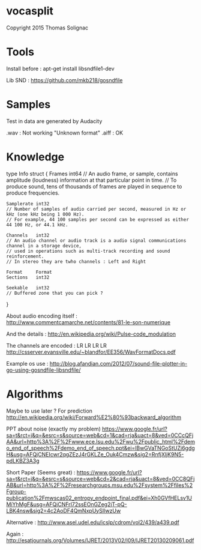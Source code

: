 # vocasplit
Copyright 2015 Thomas Solignac

# Tools

Install before :
apt-get install libsndfile1-dev

Lib SND :
https://github.com/mkb218/gosndfile

# Samples

Test in data are generated by Audacity

.wav : Not working "Unknown format"
.aiff : OK

# Knowledge

type Info struct {
	Frames     int64
	// An audio frame, or sample, contains amplitude (loudness) information at that particular point in time.
	// To produce sound, tens of thousands of frames are played in sequence to produce frequencies.
	
	Samplerate int32
	// Number of samples of audio carried per second, measured in Hz or kHz (one kHz being 1 000 Hz).
	// For example, 44 100 samples per second can be expressed as either 44 100 Hz, or 44.1 kHz.
	
	Channels   int32
	// An audio channel or audio track is a audio signal communications channel in a storage device,
	// used in operations such as multi-track recording and sound reinforcement.
	// In stereo they are twho channels : Left and Right
	
	Format     Format
	Sections   int32
	
	Seekable   int32
	// Buffered zone that you can pick ?
}

About audio encoding itself :
http://www.commentcamarche.net/contents/81-le-son-numerique

And the details :
http://en.wikipedia.org/wiki/Pulse-code_modulation

The channels are encoded : LR LR LR LR
http://csserver.evansville.edu/~blandfor/EE356/WavFormatDocs.pdf

Example os use :
http://blog.afandian.com/2012/07/sound-file-plotter-in-go-using-gosndfile-libsndfile/

# Algorithms

Maybe to use later ? For prediction
http://en.wikipedia.org/wiki/Forward%E2%80%93backward_algorithm

PPT about noise (exactly my problem)
https://www.google.fr/url?sa=t&rct=j&q=&esrc=s&source=web&cd=1&cad=rja&uact=8&ved=0CCcQFjAA&url=http%3A%2F%2Fwww.ece.lsu.edu%2Fwu%2Fpublic_html%2Fdemo_end_of_speech%2Fdemo_end_of_speech.ppt&ei=lBwGVaTNGoStUZj6gdgH&usg=AFQjCNEIcwr2qgZEzJ4rGKLZe_Ouk4Cmzw&sig2=RnfjXljK9N5-pdLKBZ3A3g

Short Paper (Seems great) :
https://www.google.fr/url?sa=t&rct=j&q=&esrc=s&source=web&cd=2&cad=rja&uact=8&ved=0CC8QFjAB&url=http%3A%2F%2Fresearchgroups.msu.edu%2Fsystem%2Ffiles%2Fgroup-publication%2Fmwscas02_entropy_endpoint_final.pdf&ei=Xh0GVfHELsv1UMiYhMgF&usg=AFQjCNFrI72ssEOnGZeg2jT-pQ-LBK4nsw&sig2=4c2AoDF4QmNxpUySIIwzUw

Alternative :
http://www.asel.udel.edu/icslp/cdrom/vol2/439/a439.pdf

Again :
http://esatjournals.org/Volumes/IJRET/2013V02/I09/IJRET20130209061.pdf